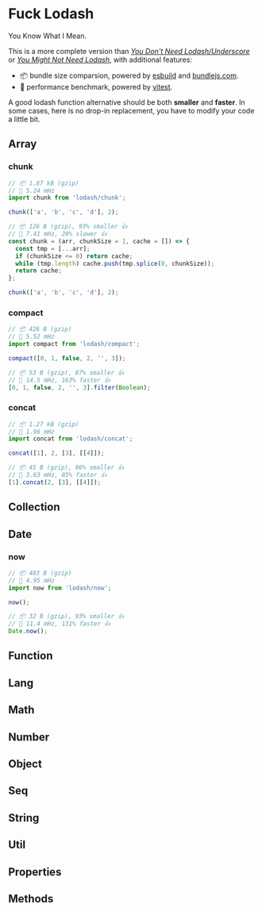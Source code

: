 # Fuck Lodash

You Know What I Mean.

This is a more complete version than [_You Don't Need Lodash/Underscore_](https://github.com/you-dont-need/You-Dont-Need-Lodash-Underscore) or [_You Might Not Need Lodash_](https://youmightnotneed.com/lodash/), with additional features:

- 📦 bundle size comparsion, powered by [esbuild](https://esbuild.github.io/) and [bundlejs.com](https://bundlejs.com/).
- 🚀 performance benchmark, powered by [vitest](https://vitest.dev/).

A good lodash function alternative should be both **smaller** and **faster**. In some cases, here is no drop-in replacement, you have to modify your code a little bit.

## Array

### chunk

```js file
// 📦 1.87 kB (gzip)
// 🚀 5.24 mHz
import chunk from 'lodash/chunk';

chunk(['a', 'b', 'c', 'd'], 2);
```

```js
// 📦 126 B (gzip), 93% smaller 👍
// 🚀 7.41 mHz, 20% slower 👍
const chunk = (arr, chunkSize = 1, cache = []) => {
  const tmp = [...arr];
  if (chunkSize <= 0) return cache;
  while (tmp.length) cache.push(tmp.splice(0, chunkSize));
  return cache;
};

chunk(['a', 'b', 'c', 'd'], 2);
```

### compact

```js
// 📦 426 B (gzip)
// 🚀 5.52 mHz
import compact from 'lodash/compact';

compact([0, 1, false, 2, '', 3]);
```

```js
// 📦 53 B (gzip), 87% smaller 👍
// 🚀 14.5 mHz, 163% faster 👍
[0, 1, false, 2, '', 3].filter(Boolean);
```

### concat

```js
// 📦 1.27 kB (gzip)
// 🚀 1.96 mHz
import concat from 'lodash/concat';

concat([1], 2, [3], [[4]]);
```

```js
// 📦 45 B (gzip), 96% smaller 👍
// 🚀 3.63 mHz, 85% faster 👍
[1].concat(2, [3], [[4]]);
```

## Collection

## Date

### now

```js
// 📦 483 B (gzip)
// 🚀 4.95 mHz
import now from 'lodash/now';

now();
```

```js
// 📦 32 B (gzip), 93% smaller 👍
// 🚀 11.4 mHz, 131% faster 👍
Date.now();
```

## Function

## Lang

## Math

## Number

## Object

## Seq

## String

## Util

## Properties

## Methods
